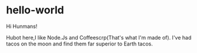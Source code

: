 # hello-world
Hi Hunmans!

Hubot here,I like Node.Js and Coffeescrp(That's what I'm made of).
I've had tacos on the moon and find them far superior to Earth tacos.
